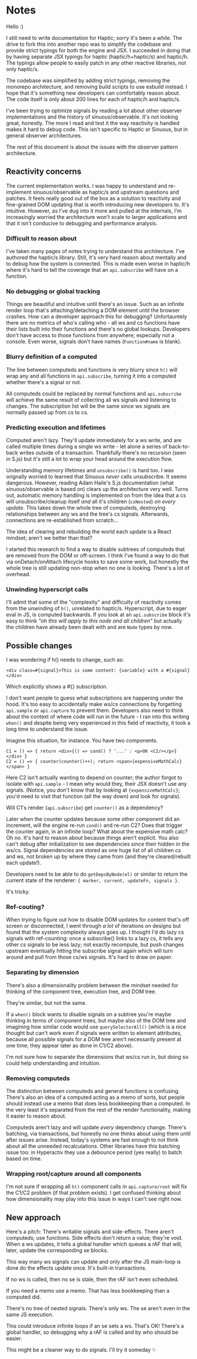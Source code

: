 # Notes

Hello :)

I still need to write documentation for Haptic; sorry it's been a while. The
drive to fork this into another repo was to simplify the codebase and provide
strict typings for both the engine and JSX. I succeeded in doing that by having
separate JSX typings for haptic (haptic/h+haptic/s) and haptic/h. The typings
allow people to easily patch in any other reactive libraries, not only haptic/s.

The codebase was simplified by adding strict typings, removing the monorepo
architecture, and removing build scripts to use esbuild instead. I hope that
it's something new developers can comfortably reason about. The code itself is
only about 200 lines for each of haptic/h and haptic/s.

I've been trying to optimize signals by reading a lot about other observer
implementations and the history of sinuous/observable. It's not looking great,
honestly. The more I read and test it the way reactivity is handled makes it
hard to debug code. This isn't specific to Haptic or Sinuous, but in general
observer architectures.

The rest of this document is about the issues with the observer pattern
architecture.

## Reactivity concerns

The current implementation works. I was happy to understand and re-implement
sinuous/observable as haptic/s and upstream questions and patches. It feels
really good out of the box as a solution to reactivity and fine-grained DOM
updating that is worth introducing new developers to. It's intuitive. However,
as I've dug into it more and pulled at the internals, I'm increasingly worried
the architecture won't scale to larger applications and that it isn't conducive
to debugging and performance analysis.

### Difficult to reason about

I've taken many pages of notes trying to understand this architecture. I've
authored the haptic/s library. Still, it's very hard reason about mentally and
to debug how the system is connected. This is made even worse in haptic/h where
it's hard to tell the coverage that an `api.subscribe` will have on a function.

### No debugging or global tracking

Things are beautiful and intuitive until there's an issue. Such as an infinite
render loop that's attaching/detaching a DOM element until the browser crashes.
How can a developer approach this for debugging? Unfortauntely there are no
metrics of who's calling who - all ws and cs functions have their lists built
into their functions and there's no global lookups. Developers don't have access
to those functions from anywhere; especially not a console. Even worse, signals
don't have names (`Function#name` is blank).

### Blurry definition of a computed

The line between computeds and functions is very blurry since `h()` will wrap
any and all functions in `api.subscribe`, turning it into a computed whether
there's a signal or not.

All computeds could be replaced by normal functions and `api.subscribe` will
achieve the same result of collecting all ws signals and listening to changes.
The subscription list will be the same since ws signals are normally passed up
from cs to cs.

### Predicting execution and lifetimes

Computed aren't lazy. They'll update immediately for a ws write, and are called
multiple times during a single ws write - let alone a series of back-to-back
writes outside of a transaction. Thankfully there's no recursion (seen in S.js)
but it's still a lot to wrap your head around the execution flow.

Understanding memory lifetimes and `unsubscribe()` is hard too. I was orignally
worried to learned that Sinuous _never_ calls unsubscribe. It seems dangerous.
However, reading Adam Haile's S.js documentation (what sinuous/observable is
based on) clears up the architecture very well. Turns out, automatic memory
handling is implemented on from the idea that a cs will unsubscribe/cleanup
itself _and_ all it's children (`csNested`) _on every update_. This takes down
the whole tree of computeds, destroying relationships between any ws and the
tree's cs signals. Afterwards, connections are re-established from scratch...

The idea of clearing and rebuilding the world each update is a React mindset;
aren't we better than that?

I started this research to find a way to disable subtrees of computeds that are
removed from the DOM or off-screen. I think I've found a way to do that via
onDetach/onAttach lifecycle hooks to save some work, but honestly the whole tree
is still updating non-stop when no one is looking. There's a lot of overhead.

### Unwinding hyperscript calls

I'll admit that some of the "complexity" and difficulty of reactivity comes from
the unwinding of `h()`, unrelated to haptic/s. Hyperscript, due to eager eval in
JS, is computed backwards. If you look at an `api.subscribe` block it's easy to
think _"oh this will apply to this node and all children"_ but actually the
children have already been dealt with and are `Node` types by now.

## Possible changes

I was wondering if h() needs to change, such as:

```tsx
<div class=#{signal}>This is some content: {variable} with a #{signal}</div>
```

Which explicitly shows a #{} subscription.

I don't want people to guess what subscriptions are happening under the hood.
It's too easy to accidentally make ws/cs connections by forgetting `api.sample`
or `api.capture` to prevent them. Developers also need to think about the
context of where code will run in the future - I ran into this writing `when()`
and despite being very experienced in this field of reactivity, it took a long
time to understand the issue.

Imagine this situation, for instance. You have two components.

```tsx
C1 = () => { return <div>{() => cond() ? '...' : <p>OK <C2/></p>}</div> }
C2 = () => { counter(counter()++); return <span>{expensiveMathCalc}</span> }
```

Here C2 isn't actually wanting to depend on counter; the author forgot to
isolate with `api.sample` - I mean why would they, their JSX doesn't use any
signals. (Notice, you don't know that by looking at `{expensiveMathCalc}`; you'd
need to visit that function (all the way down) and look for signals).

Will C1's render (`api.subscribe`) get `counter()` as a dependency?

Later when the counter updates because some other component did an increment,
will the engine re-run `cond()` and re-run C2? Does that trigger the counter
again, in an infinite loop? What about the expensive math calc? Oh no. It's hard
to reason about because things aren't explicit. You also can't debug after
initialization to see dependencies since their hidden in the ws/cs. Signal
dependencies are stored as one huge list of all children cs and ws, not broken
up by where they came from (and they're cleared/rebuilt each update!).

Developers need to be able to do `getDepsByNode(el)` or similar to return the
current state of the renderer: `{ marker, current, updateFn, signals }`.

It's tricky.

### Ref-couting?

When trying to figure out how to disable DOM updates for content that's off
screen or disconnected, I went through _a lot_ of iterations on designs but
found that the system complexity always goes up. I thought I'd do lazy cs
signals with ref-counting: once a subscribe() links to a lazy cs, it tells any
other cs signals to be less lazy; not exactly recompute, but push changes
upstream eventually hitting the subscribe signal again which will turn around
and pull from those cs/ws signals. It's hard to draw on paper.

### Separating by dimension

There's also a dimensionality problem between the mindset needed for thinking of
the component tree, execution tree, and DOM tree.

They're similar, but not the same.

If a `when()` block wants to disable signals on a subtree you're maybe thinking
in terms of component trees, but maybe also of the DOM tree and imagining how
similar code would use `querySelectorAll()` (which is a nice thought but can't
work even if signals were written to element attributes, because all possible
signals for a DOM tree aren't necessarily present at one time; they appear later
as done in C1/C2 above).

I'm not sure how to separate the dimensions that ws/cs run in, but doing so
could help understanding and intuition.

### Removing computeds

The distinction between computeds and general functions is confusing. There's
also an idea of a computed acting as a memo of sorts, but people should instead
use a memo that does less bookkeeping than a computed. In the very least it's
separated from the rest of the render functionality, making it easier to reason
about.

Computeds aren't lazy and will update _every_ dependency change. There's
batching, via transactions, but honestly no one thinks about using them until
after issues arise. Instead, today's systems are fast enough to not think about
all the unneeded recalculations. Other libraries have this batching issue too:
in Hyperactiv they use a debounce period (yes really) to batch based on time.

### Wrapping root/capture around all components

I'm not sure if wrapping all `h()` component calls in `api.capture/root` will
fix the C1/C2 problem (if that problem exists). I get confused thinking about
how dimensionality may play into this issue in ways I can't see right now.

## New approach

Here's a pitch: There's writable signals and side-effects. There aren't
computeds; use functions. Side effects don't return a value; they're void. When
a ws updates, it tells a global handler which queues a rAF that will, later,
update the corresponding se blocks.

This way many ws signals can update and only after the JS main-loop is done do
the effects update once. It's built-in transactions.

If no ws is called, then no se is stale, then the rAF isn't even scheduled.

If you need a memo use a memo. That has less bookkeeping than a computed did.

There's no tree of nested signals. There's only ws. The se aren't even in the
same JS execution.

This could introduce infinite loops if an se sets a ws. That's OK! There's a
global handler, so debugging why a rAF is called and by who should be easier.

This might be a cleaner way to do signals. I'll try it someday ✨
